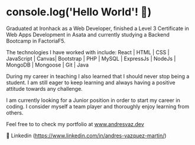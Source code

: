 # console.log('Hello World'! 👋)

Graduated at Ironhack as a Web Developer, finished a Level 3 Certificate in Web Apps Development in Asata and currently studying a Backend Bootcamp in FactoriaF5.

The technologies I have worked with include:
React | HTML | CSS | JavaScript | Canvas| Bootstrap | PHP | MySQL | ExpressJs | NodeJs | MongoDB | Mongoose | Git | Java

During my career in teaching I also learned that I should never stop being a student. I am still eager to keep learning and always having a positive attitude towards any challenge. 

I am currently looking for a Junior position in order to start my career in coding. I consider myself a team player and thoroughly enjoy learning from others.

Feel free to to check my portfolio at www.andresvaz.dev

💼 Linkedin (https://www.linkedin.com/in/andres-vazquez-martin/)
